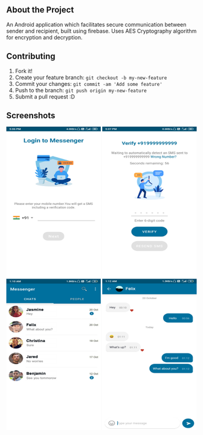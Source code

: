 ## About the Project

An Android application which facilitates secure communication between sender and recipient, built using firebase. Uses AES Cryptography algorithm for encryption and decryption.

## Contributing
1. Fork it!
2. Create your feature branch: `git checkout -b my-new-feature`
3. Commit your changes: `git commit -am 'Add some feature'`
4. Push to the branch: `git push origin my-new-feature`
5. Submit a pull request :D

## Screenshots
<img src="https://github.com/divyansh49/EncipherMessenger/blob/master/Screenshots/LoginActivity.jpg" alt="LoginActivity" width="250" height="400"> <img src="https://github.com/divyansh49/EncipherMessenger/blob/master/Screenshots/VerifyPhoneActivity.jpg" alt="VerifyPhoneActivity" width="250" height="400"> <img src="https://github.com/divyansh49/EncipherMessenger/blob/master/Screenshots/MainActivity.jpg" alt="MainActivity" width="250" height="400"> <img src="https://github.com/divyansh49/EncipherMessenger/blob/master/Screenshots/ChatActivity.jpg" alt="ChatActivity" width="250" height="400">

